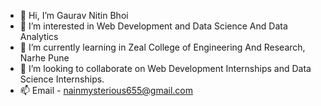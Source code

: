 - 👋 Hi, I’m Gaurav Nitin Bhoi
- 👀 I’m interested in Web Development and Data Science And Data Analytics 
- 🌱 I’m currently learning in Zeal College of Engineering And Research, Narhe Pune 
- 💞️ I’m looking to collaborate on Web Development Internships and Data Science Internships.
- 📫 Email - nainmysterious655@gmail.com

<!---
Gaurav306193/Gaurav306193 is a ✨ special ✨ repository because its `README.md` (this file) appears on your GitHub profile.
You can click the Preview link to take a look at your changes.
--->
